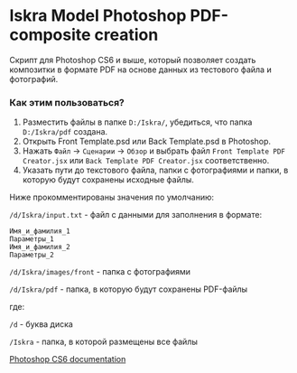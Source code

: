 # Iskra Model Photoshop PDF-composite creation #

Скрипт для Photoshop CS6 и выше, который позволяет создать композитки в формате PDF на основе данных из тестового файла и фотографий.

### Как этим пользоваться? ###

1. Разместить файлы в папке `D:/Iskra/`, убедиться, что папка `D:/Iskra/pdf` создана.
2. Открыть Front Template.psd или Back Template.psd в Photoshop.
3. Нажать `Файл` -> `Сценарии` -> `Обзор` и выбрать файл `Front Template PDF Creator.jsx` или `Back Template PDF Creator.jsx` соответственно.
4. Указать пути до текстового файла, папки с фотографиями и папки, в которую будут сохранены исходные файлы.

Ниже прокомментированы значения по умолчанию:

`/d/Iskra/input.txt` - файл с данными для заполнения в формате:
```
Имя_и_фамилия_1
Параметры_1
Имя_и_фамилия_2
Параметры_2
```

`/d/Iskra/images/front` - папка с фотографиями

`/d/Iskra/pdf` - папка, в которую будут сохранены PDF-файлы

где:

`/d` - буква диска

`/Iskra` - папка, в которой размещены все файлы

[Photoshop CS6 documentation](http://wwwimages.adobe.com/content/dam/Adobe/en/products/photoshop/pdfs/cs6/Photoshop-CS6-JavaScript-Ref.pdf)